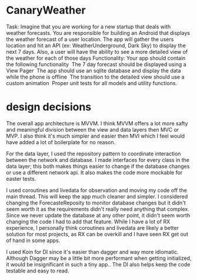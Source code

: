 # CanaryWeather

Task:
Imagine that you are working for a new start­up that deals with weather forecasts. 
You are responsible for building an Android that displays the weather forecast of a user location. 
The app will gather the users location and hit an API (ex: WeatherUnderground, Dark Sky) to display the next 7 days. 
Also, a user will have the ability to see a more detailed view of the weather for each of those days
Functionality:
Your app should contain the following functionality
­ The 7 day forecast should be displayed using a View Pager
­ The app should use an sqlite database and display the data while the phone is offline
­ The transition to the detailed view should use a custom animation
­ Proper unit tests for all models and utility functions.

# design decisions 
The overall app architecture is MVVM. I think MVVM offers a lot more safty and meaningful division between the view and data layers then MVC or MVP. I also think it's much simpler and easier then MVI which I feel would have added a lot of boilerplate for no reason.

For the data layer, I used the repository pattern to coordinate interaction between the network and database. I made interfaces for every class in the data layer; this both makes things easier to change if the database changes or use a different network api. It also makes the code more mockable for easter tests. 

I used coroutines and livedata for observation and moving my code off the main thread. This will keep the app much cleaner and simpler. I considered changing the ForecasteReposity to monitor database changes but it didn't seem worth it as the requirements didn't really need anything that complex. Since we never update the database at any other point, it didn't seem worth changing the code I had to add that feature. While I have a lot of RX experience, I personally think coroutines and livedata are likely a better solution for most projects, as RX can be overkill and I have seen RX get out of hand in some apps.

I used Koin for DI since it's easier than dagger and way more idiomatic. Although Dagger may be a little bit more performant when getting initialized, it would be insignificant in such a tiny app.. The DI also helps keep the code testable and easy to read.
